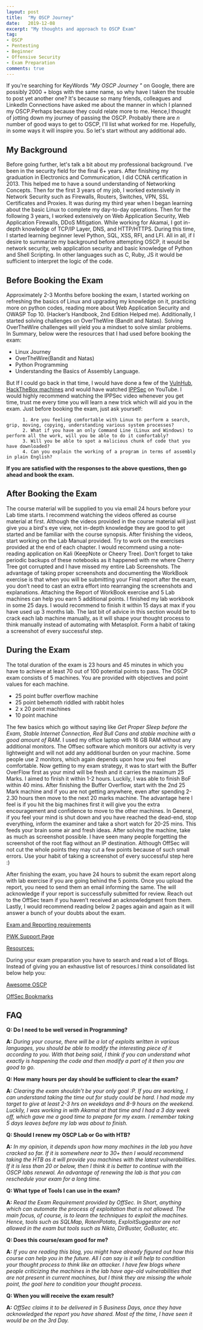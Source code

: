 ```yaml
---
layout: post
title:  "My OSCP Journey"
date:   2019-12-08
excerpt: "My thoughts and approach to OSCP Exam"
tag:
- OSCP 
- Pentesting
- Beginner
- Offensive Security
- Exam Preparation 
comments: true
---
```


If you're searching for KeyWords *"My OSCP Journey "* on Google, there are possibly 2000 + blogs with the same name, so why have I taken the trouble to post yet another one? It's because so many friends, colleagues and LinkedIn Connections have asked me about the manner in which I planned my OSCP.Perhaps because they could relate more to me. Hence,I thought of jotting down my journey of passing the OSCP. 
Probably there are *n* number of good ways to get to OSCP, I'll list what worked for me. Hopefully, in some ways it will inspire you. So let's start without any additional ado.


## My Background

Before going further, let's talk a bit about my professional background. I’ve been in the security field for the final 6+ years. After finishing my graduation in Electronics and Communication, I did CCNA certification in 2013. This helped me to have a sound understanding of Networking Concepts. Then for the first 3 years of my job, I worked extensively in Network Security such as Firewalls, Routers, Switches, VPN, SSL Certificates and Proxies. It was during my third year when I began learning about the basic Linux to complete my day-to-day operations. Then for the following 3 years, I worked extensively on Web Application Security, Web Application Firewalls, DDoS Mitigation. While working for Akamai, I got in-depth knowledge of TCP/IP Layer, DNS, and HTTP/HTTPS. During this time, I started learning beginner level Python, SQL, XSS, RFI, and LFI.
All in all, if I desire to summarize my background before attempting OSCP, it would be network security, web application security and basic knowledge of Python and Shell Scripting. In other languages such as C, Ruby, JS it would be sufficient to interpret the logic of the code.

## Before Booking the Exam

Approximately 2-3 Months before booking the exam, I started working on refreshing the basics of Linux and upgrading my knowledge on it, practicing more on python codes, reading more about Web Application Security and OWASP Top 10. (Hacker’s Handbook, 2nd Edition Helped me). Additionally, I started solving challenges on OverTheWire (Bandit and Natas). Solving OverTheWire challenges will yield you a mindset to solve similar problems. In Summary, below were the resources that I had used before booking the exam:
   * Linux Journey
   * OverTheWire(Bandit and Natas)
   * Python Programming
   * Understanding the Basics of Assembly Language.
          
But If I could go back in that time, I would have done a few of the <a href="https://www.vulnhub.com/">VulnHub</a>, <a href="https://www.hackthebox.eu/">HackTheBox machines</a> and would have watched <a href="https://www.youtube.com/channel/UCa6eh7gCkpPo5XXUDfygQQA">IPPSec</a> on YouTube. I would highly recommend watching the IPPSec video whenever you get time, trust me every time you will learn a new trick which will aid you in the exam. Just before booking the exam, just ask yourself:

          1. Are you feeling comfortable with Linux to perform a search, grip, moving, copying, understanding various system processes?
          2. What if you have an only Command Line (Linux and Windows) to perform all the work, will you be able to do it comfortably?
          3. Will you be able to spot a malicious chunk of code that you have downloaded?
          4. Can you explain the working of a program in terms of assembly in plain English?
          
**If you are satisfied with the responses to the above questions, then go ahead and book the exam.**

## After Booking the Exam

The course material will be supplied to you via email 24 hours before your Lab time starts. I recommend watching the videos offered as course material at first. Although the videos provided in the course material will just give you a bird's eye view, not in-depth knowledge they are good to get started and be familiar with the course synopsis. After finishing the videos, start working on the Lab Manual provided. Try to work on the exercises provided at the end of each chapter. I would recommend using a note-reading application on Kali (KeepNote or Cheery Tree). Don’t forget to take periodic backups of these notebooks as it happened with me where Cherry Tree got corrupted and I have missed my entire Lab Screenshots. The advantage of taking proper screenshots and documenting the WorkBook exercise is that when you will be submitting your Final report after the exam, you don’t need to cast an extra effort into rearranging the screenshots and explanations. Attaching the Report of WorkBook exercise and 5 Lab machines can help you earn 5 additional points. I finished my lab workbook in some 25 days. I would recommend to finish it within 15 days at max if you have used up 3 months lab. The last bit of advice in this section would be to crack each lab machine manually, as it will shape your thought process to think manually instead of automating with Metasploit. Form a habit of taking a screenshot of every successful step.


## During the Exam

The total duration of the exam is 23 hours and 45 minutes in which you have to achieve at least 70 out of 100 potential points to pass.
The OSCP exam consists of 5 machines. You are provided with objectives and point values for each machine.
* 25 point buffer overflow machine
* 25 point behemoth riddled with rabbit holes
* 2 x 20 point machines
* 10 point machine

The few basics which go without saying like *Get Proper Sleep before the Exam, Stable Internet Connection, Red Bull Cans and stable machine with a good amount of RAM*. I used my office laptop with 16 GB RAM without any additional monitors. The Offsec software which monitors our activity is very lightweight and will not add any additional burden on your machine. Some people use 2 monitors, which again depends upon how you feel comfortable. Now getting to my exam strategy, it was to start with the Buffer OverFlow first as your mind will be fresh and it carries the maximum 25 Marks. I aimed to finish it within 1-2 hours. Luckily, I was able to finish BoF within 40 mins. After finishing the Buffer Overflow, start with the 2nd 25 Mark machine and if you are not getting anywhere, even after spending 2-2.30 hours then move to the next 20 marks machine. The advantage here I feel is if you hit the big machines first it will give you the extra encouragement and confidence to move to the other machines. In General, if you feel your mind is shut down and you have reached the dead-end, stop everything, inform the examiner and take a short watch for 20-25 mins. This feeds your brain some air and fresh ideas. 
After solving the machine, take as much as screenshot possible. I have seen many people forgetting the screenshot of the root flag without an IP destination. Although OffSec will not cut the whole points they may cut a few points because of such small errors. Use your habit of taking a screenshot of every successful step here :)

After finishing the exam, you have 24 hours to submit the exam report along with lab exercise if you are going behind the 5 points. Once you upload the report, you need to send them an email informing the same. The will acknowledge if your report is successfully submitted for review. Reach out to the OffSec team if you haven’t received an acknowledgment from them. Lastly, I would recommend reading below 2 pages again and again as it will answer a bunch of your doubts about the exam.

 <a href="https://support.offensive-security.com/#!oscp-exam-guide.md">Exam and Reporting requirements </a> 
 
 
 <a href="https://support.offensive-security.com/#!pwk-support.md">PWK Support Page </a>
 

<a href="#" class="btn btn-success">Resources:</a>

During your exam preparation you have to search and read a lot of Blogs. Instead of giving you an exhaustive list of resources.I think consolidated list below help you:

 <a href="https://github.com/0x4D31/awesome-oscp/blob/master/README.md">Awesome OSCP </a>
 
 <a href="https://jivoi.github.io/2015/07/03/offensive-security-bookmarks/">OffSec Bookmarks </a>
 



## FAQ
**Q: Do I need to be well versed in Programming?**

**A:** *During your course, there will be a lot of exploits written in various languages, you should be able to modify the interesting piece of it according to you. With that being said, I think if you can understand what exactly is happening the code and then modify a part of it then you are good to go.*

**Q: How many hours per day should be sufficient to clear the exam?**

**A:** *Clearing the exam shouldn’t be your only goal :P. If you are working, I can understand taking the time out for study could be hard. I had made my target to give at least 2-3 hrs on weekdays and 8-9 hours on the weekend. Luckily, I was working in with Akamai at that time and I had a 3 day week off, which gave me a good time to prepare for my exam. I remember taking 5 days leaves before my lab was about to finish.*

**Q: Should I renew my OSCP Lab or Go with HTB?**

**A:** *In my opinion, it depends upon how many machines in the lab you have cracked so far. If it is somewhere near to 30+ then I would recommend taking the HTB as it will provide you machines with the latest vulnerabilities. If it is less than 20 or below, then I think it is better to continue with the OSCP labs renewal. An advantage of renewing the lab is that you can reschedule your exam for a long time.*

**Q: What type of Tools I can use in the exam?**

**A:** *Read the Exam Requirement provided by OffSec. In Short, anything which can automate the process of exploitation that is not allowed. The main focus, of course, is to learn the techniques to exploit the machines. Hence, tools such as SQLMap, RotenPotato, ExploitSuggestor are not allowed in the exam but tools such as Nikto, DirBuster, GoBuster, etc.*

**Q: Does this course/exam good for me?**

**A:** *If you are reading this blog, you might have already figured out how this course can help you in the future. All I can say is it will help to condition your thought process to think like an attacker. I have few blogs where people criticizing the machines in the lab have age-old vulnerabilities that are not present in current machines, but I think they are missing the whole point, the goal here to condition your thought process.*

**Q: When you will receive the exam result?**

**A:** *OffSec claims it to be delivered in 5 Business Days, once they have acknowledged the report you have shared. Most of the time, I have seen it would be on the 3rd Day.*

